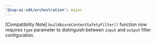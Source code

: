 ```yaml
---
'@sap-ai-sdk/orchestration': major
---
```


[Compatibility Note] `buildAzureContentSafetyFilter()` function now requires `type` parameter to distinguish between `input` and `output` filter configuration.
